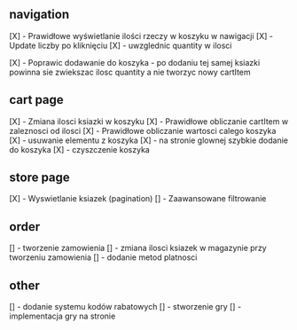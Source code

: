 ## navigation

[X] - Prawidłowe wyświetlanie ilości rzeczy w koszyku w nawigacji
[X] - Update liczby po kliknięciu
[X] - uwzglednic quantity w ilosci

[X] - Poprawic dodawanie do koszyka - po dodaniu tej samej ksiazki powinna sie zwiekszac ilosc quantity a nie tworzyc nowy cartItem

## cart page

[X] - Zmiana ilosci ksiazki w koszyku
[X] - Prawidłowe obliczanie cartItem w zaleznosci od ilosci
[X] - Prawidłowe obliczanie wartosci calego koszyka
[X] - usuwanie elementu z koszyka
[X] - na stronie glownej szybkie dodanie do koszyka
[X] - czyszczenie koszyka

## store page

[X] - Wyswietlanie ksiazek (pagination)
[] - Zaawansowane filtrowanie

## order

[] - tworzenie zamowienia
[] - zmiana ilosci ksiazek w magazynie przy tworzeniu zamowienia
[] - dodanie metod platnosci

## other

[] - dodanie systemu kodów rabatowych
[] - stworzenie gry
[] - implementacja gry na stronie
